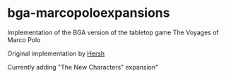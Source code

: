# bga-marcopoloexpansions
Implementation of the BGA version of the tabletop game The Voyages of Marco Polo

Original implementation by [Hersh](https://boardgamearena.com/player?id=37551093)

Currently adding "The New Characters" expansion"
